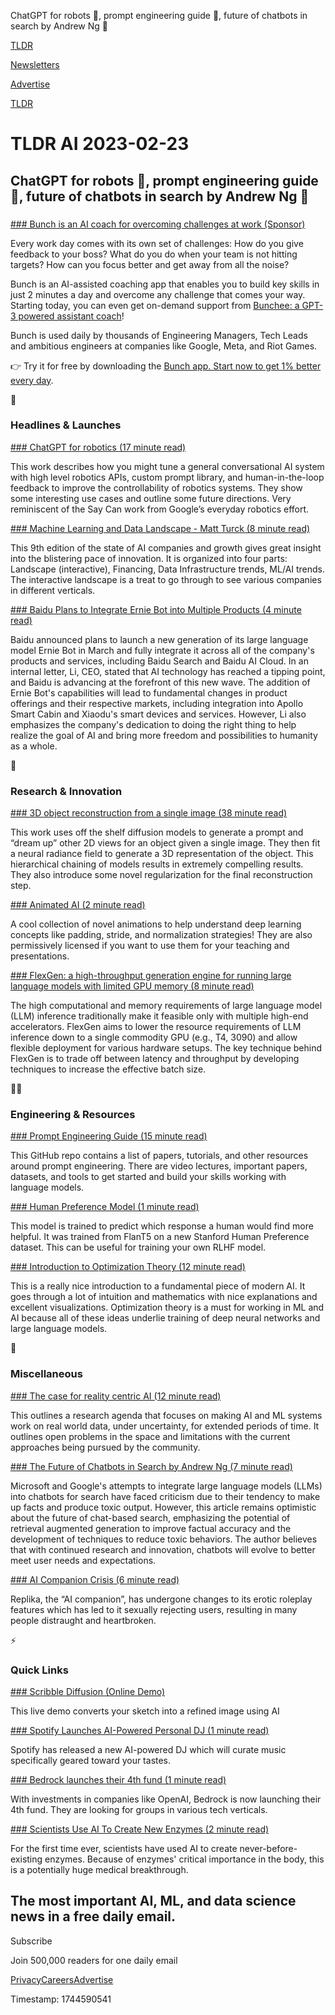 ChatGPT for robots 🤖, prompt engineering guide 📖, future of chatbots in search by Andrew Ng 🌲

[TLDR](/)

[Newsletters](/newsletters)

[Advertise](https://advertise.tldr.tech/)

[TLDR](/)

# TLDR AI 2023-02-23

## ChatGPT for robots 🤖, prompt engineering guide 📖, future of chatbots in search by Andrew Ng 🌲

### 

[### Bunch is an AI coach for overcoming challenges at work (Sponsor)](https://bunch.ai/?utm_source=TLDR&amp;utm_medium=newsletter&amp;utm_campaign=buncheelaunch)

Every work day comes with its own set of challenges: How do you give feedback to your boss? What do you do when your team is not hitting targets? How can you focus better and get away from all the noise?

Bunch is an AI-assisted coaching app that enables you to build key skills in just 2 minutes a day and overcome any challenge that comes your way. Starting today, you can even get on-demand support from [Bunchee: a GPT-3 powered assistant coach](https://bunch.ai/bunchee?utm_source=TLDR&utm_medium=newsletter&utm_campaign=buncheelaunch)!

Bunch is used daily by thousands of Engineering Managers, Tech Leads and ambitious engineers at companies like Google, Meta, and Riot Games.

👉 Try it for free by downloading the [Bunch app. Start now to get 1% better every day](https://apps.apple.com/app/apple-store/id1500872908?pt=121075759&ct=TLDR&mt=8).

🚀

### Headlines & Launches

[### ChatGPT for robotics (17 minute read)](https://www.microsoft.com/en-us/research/group/autonomous-systems-group-robotics/articles/chatgpt-for-robotics/?utm_source=tldrai)

This work describes how you might tune a general conversational AI system with high level robotics APIs, custom prompt library, and human-in-the-loop feedback to improve the controllability of robotics systems. They show some interesting use cases and outline some future directions. Very reminiscent of the Say Can work from Google’s everyday robotics effort.

[### Machine Learning and Data Landscape - Matt Turck (8 minute read)](https://mattturck.com/mad2023/?utm_source=tldrai)

This 9th edition of the state of AI companies and growth gives great insight into the blistering pace of innovation. It is organized into four parts: Landscape (interactive), Financing, Data Infrastructure trends, ML/AI trends. The interactive landscape is a treat to go through to see various companies in different verticals.

[### Baidu Plans to Integrate Ernie Bot into Multiple Products (4 minute read)](https://pandaily.com/baidu-plans-to-integrate-ernie-bot-into-multiple-products/?utm_source=tldrai)

Baidu announced plans to launch a new generation of its large language model Ernie Bot in March and fully integrate it across all of the company's products and services, including Baidu Search and Baidu AI Cloud. In an internal letter, Li, CEO, stated that AI technology has reached a tipping point, and Baidu is advancing at the forefront of this new wave. The addition of Ernie Bot's capabilities will lead to fundamental changes in product offerings and their respective markets, including integration into Apollo Smart Cabin and Xiaodu's smart devices and services. However, Li also emphasizes the company's dedication to doing the right thing to help realize the goal of AI and bring more freedom and possibilities to humanity as a whole.

🧠

### Research & Innovation

[### 3D object reconstruction from a single image (38 minute read)](https://arxiv.org/abs/2302.10663?utm_source=tldrai)

This work uses off the shelf diffusion models to generate a prompt and “dream up” other 2D views for an object given a single image. They then fit a neural radiance field to generate a 3D representation of the object. This hierarchical chaining of models results in extremely compelling results. They also introduce some novel regularization for the final reconstruction step.

[### Animated AI (2 minute read)](https://animatedai.github.io/?utm_source=tldrai)

A cool collection of novel animations to help understand deep learning concepts like padding, stride, and normalization strategies! They are also permissively licensed if you want to use them for your teaching and presentations.

[### FlexGen: a high-throughput generation engine for running large language models with limited GPU memory (8 minute read)](https://github.com/FMInference/FlexGen?utm_source=tldrai)

The high computational and memory requirements of large language model (LLM) inference traditionally make it feasible only with multiple high-end accelerators. FlexGen aims to lower the resource requirements of LLM inference down to a single commodity GPU (e.g., T4, 3090) and allow flexible deployment for various hardware setups. The key technique behind FlexGen is to trade off between latency and throughput by developing techniques to increase the effective batch size.

👨‍💻

### Engineering & Resources

[### Prompt Engineering Guide (15 minute read)](https://github.com/dair-ai/Prompt-Engineering-Guide?utm_source=tldrai)

This GitHub repo contains a list of papers, tutorials, and other resources around prompt engineering. There are video lectures, important papers, datasets, and tools to get started and build your skills working with language models.

[### Human Preference Model (1 minute read)](https://huggingface.co/stanfordnlp/SteamSHP-flan-t5-xl?utm_source=tldrai)

This model is trained to predict which response a human would find more helpful. It was trained from FlanT5 on a new Stanford Human Preference dataset. This can be useful for training your own RLHF model.

[### Introduction to Optimization Theory (12 minute read)](https://www.tangramvision.com/blog/introduction-to-optimization-theory?utm_source=tldrai)

This is a really nice introduction to a fundamental piece of modern AI. It goes through a lot of intuition and mathematics with nice explanations and excellent visualizations. Optimization theory is a must for working in ML and AI because all of these ideas underlie training of deep neural networks and large language models.

🎁

### Miscellaneous

[### The case for reality centric AI (12 minute read)](https://www.vanderschaar-lab.com/the-case-for-reality-centric-ai/?utm_source=tldrai)

This outlines a research agenda that focuses on making AI and ML systems work on real world data, under uncertainty, for extended periods of time. It outlines open problems in the space and limitations with the current approaches being pursued by the community.

[### The Future of Chatbots in Search by Andrew Ng (7 minute read)](https://www.deeplearning.ai/the-batch/issue-185/?utm_source=tldrai)

Microsoft and Google's attempts to integrate large language models (LLMs) into chatbots for search have faced criticism due to their tendency to make up facts and produce toxic output. However, this article remains optimistic about the future of chat-based search, emphasizing the potential of retrieval augmented generation to improve factual accuracy and the development of techniques to reduce toxic behaviors. The author believes that with continued research and innovation, chatbots will evolve to better meet user needs and expectations.

[### AI Companion Crisis (6 minute read)](https://www.vice.com/en/article/y3py9j/ai-companion-replika-erotic-roleplay-updates?utm_source=tldrai)

Replika, the “AI companion”, has undergone changes to its erotic roleplay features which has led to it sexually rejecting users, resulting in many people distraught and heartbroken.

⚡️

### Quick Links

[### Scribble Diffusion (Online Demo)](https://scribblediffusion.com/?utm_source=tldrai)

This live demo converts your sketch into a refined image using AI

[### Spotify Launches AI-Powered Personal DJ (1 minute read)](https://newsroom.spotify.com/2023-02-22/spotify-debuts-a-new-ai-dj-right-in-your-pocket/?utm_source=tldrai)

Spotify has released a new AI-powered DJ which will curate music specifically geared toward your tastes.

[### Bedrock launches their 4th fund (1 minute read)](https://threadreaderapp.com/thread/1628408303939366912.html?utm_source=tldrai)

With investments in companies like OpenAI, Bedrock is now launching their 4th fund. They are looking for groups in various tech verticals.

[### Scientists Use AI To Create New Enzymes (2 minute read)](https://www.freethink.com/science/ai-designed-enzymes?utm_source=tldrai)

For the first time ever, scientists have used AI to create never-before-existing enzymes. Because of enzymes' critical importance in the body, this is a potentially huge medical breakthrough.

## The most important AI, ML, and data science news in a free daily email.

Subscribe

Join 500,000 readers for one daily email

[Privacy](/privacy)[Careers](https://jobs.ashbyhq.com/tldr.tech)[Advertise](/ai/advertise)

Timestamp: 1744590541